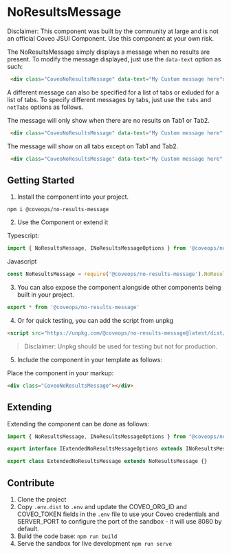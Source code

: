 # NoResultsMessage

Disclaimer: This component was built by the community at large and is not an official Coveo JSUI Component. Use this component at your own risk.

The NoResultsMessage simply displays a message when no results are present. To modify the message displayed, just use the `data-text` option as such:

```html
 <div class="CoveoNoResultsMessage" data-text="My Custom message here"></div>
```

A different message can also be specified for a list of tabs or exluded for a list of tabs. To specify different messages by tabs, just use the `tabs` and `notTabs` options as follows.

The message will only show when there are no results on Tab1 or Tab2.

```html
 <div class="CoveoNoResultsMessage" data-text="My Custom message here" data-tabs="Tab1, Tab2"></div>
```

The message will show on all tabs except on Tab1 and Tab2.

```html
 <div class="CoveoNoResultsMessage" data-text="My Custom message here" data-not-tabs="Tab1, Tab2"></div>
```

## Getting Started

1. Install the component into your project.

```
npm i @coveops/no-results-message
```

2. Use the Component or extend it

Typescript:

```javascript
import { NoResultsMessage, INoResultsMessageOptions } from '@coveops/no-results-message';
```

Javascript

```javascript
const NoResultsMessage = require('@coveops/no-results-message').NoResultsMessage;
```

3. You can also expose the component alongside other components being built in your project.

```javascript
export * from '@coveops/no-results-message'
```

4. Or for quick testing, you can add the script from unpkg

```html
<script src="https://unpkg.com/@coveops/no-results-message@latest/dist/index.min.js"></script>
```

> Disclaimer: Unpkg should be used for testing but not for production.

5. Include the component in your template as follows:

Place the component in your markup:

```html
<div class="CoveoNoResultsMessage"></div>
```

## Extending

Extending the component can be done as follows:

```javascript
import { NoResultsMessage, INoResultsMessageOptions } from "@coveops/no-results-message";

export interface IExtendedNoResultsMessageOptions extends INoResultsMessageOptions {}

export class ExtendedNoResultsMessage extends NoResultsMessage {}
```

## Contribute

1. Clone the project
2. Copy `.env.dist` to `.env` and update the COVEO_ORG_ID and COVEO_TOKEN fields in the `.env` file to use your Coveo credentials and SERVER_PORT to configure the port of the sandbox - it will use 8080 by default.
3. Build the code base: `npm run build`
4. Serve the sandbox for live development `npm run serve`
